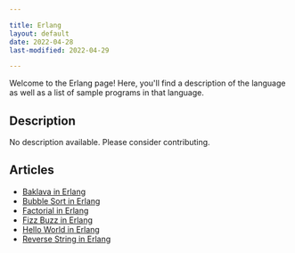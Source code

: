 ```yaml
---

title: Erlang
layout: default
date: 2022-04-28
last-modified: 2022-04-29

---
```


Welcome to the Erlang page! Here, you'll find a description of the language as well as a list of sample programs in that language.

## Description

No description available. Please consider contributing.

## Articles

- [Baklava in Erlang](https://sampleprograms.io/projects/baklava/erlang)
- [Bubble Sort in Erlang](https://sampleprograms.io/projects/bubble-sort/erlang)
- [Factorial in Erlang](https://sampleprograms.io/projects/factorial/erlang)
- [Fizz Buzz in Erlang](https://sampleprograms.io/projects/fizz-buzz/erlang)
- [Hello World in Erlang](https://sampleprograms.io/projects/hello-world/erlang)
- [Reverse String in Erlang](https://sampleprograms.io/projects/reverse-string/erlang)